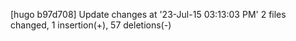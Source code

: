 [hugo b97d708] Update changes at '23-Jul-15 03:13:03 PM'
 2 files changed, 1 insertion(+), 57 deletions(-)
